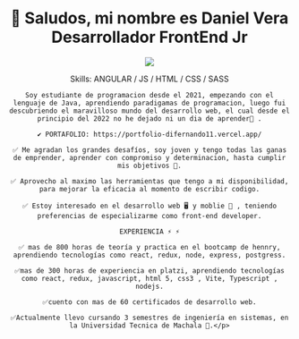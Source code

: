 

<!--
**dannyvera1234/dannyvera1234** is a ✨ _special_ ✨ repository because its `README.md` (this file) appears on your GitHub profile.

Here are some ideas to get you started:

- 🔭 I’m currently working on ...
- 🌱 I’m currently learning ...
- 👯 I’m looking to collaborate on ...
- 🤔 I’m looking for help with ...
- 💬 Ask me about ...
- 📫 How to reach me: ...
- 😄 Pronouns: ...
- ⚡ Fun fact: ...
-->
<div style="text-align: center;">
    <h1>👋 Saludos, mi nombre es Daniel Vera Desarrollador FrontEnd Jr</h1>
  <img src="https://media.giphy.com/media/f3iwJFOVOwuy7K6FFw/giphy.gif" >
   <p>Skills: ANGULAR / JS / HTML / CSS / SASS 

    Soy estudiante de programacion desde el 2021, empezando con el lenguaje de Java, aprendiendo paradigamas de programacion, luego fui descubriendo el maravilloso mundo del desarrollo web, el cual desde el principio del 2022 no he dejado ni un dia de aprender💪 .
    
    ✔ PORTAFOLIO: https://portfolio-difernando11.vercel.app/
    
    ✅ Me agradan los grandes desafíos, soy joven y tengo todas las ganas de emprender, aprender con compromiso y determinacion, hasta cumplir mis objetivos 🚀.
    
    ✅ Aprovecho al maximo las herramientas que tengo a mi disponibilidad, para mejorar la eficacia al momento de escribir codigo.
    
    ✅ Estoy interesado en el desarrollo web 🖥️ y moblie 📱 , teniendo preferencias de especializarme como front-end developer.
    
    EXPERIENCIA ⚡ ⚡
    
    ✅ mas de 800 horas de teoría y practica en el bootcamp de hennry, aprendiendo tecnologías como react, redux, node, express, postgress.
    
    ✅mas de 300 horas de experiencia en platzi, aprendiendo tecnologías como react, redux, javascript, html 5, css3 , Vite, Typescript , nodejs.
    
    ✅cuento con mas de 60 certificados de desarrollo web.
    
    ✅Actualmente llevo cursando 3 semestres de ingeniería en sistemas, en la Universidad Tecnica de Machala 🚀.</p>
</div>
